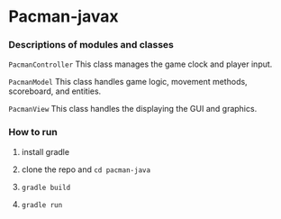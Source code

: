 # Pacman-javax

### Descriptions of modules and classes
`PacmanController` This class manages the game clock and player input.

`PacmanModel` This class handles game logic, movement methods, scoreboard, and entities.

`PacmanView` This class handles the displaying the GUI and graphics.

### How to run


1. install gradle


2. clone the repo and `cd pacman-java`


2. `gradle build` 


3. `gradle run`


